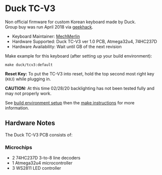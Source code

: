 # Duck TC-V3

Non official firmware for custom Korean keyboard made by Duck.  
Group buy was run April 2018 via [geekhack](https://geekhack.org/index.php?topic=95335.0).  

* Keyboard Maintainer: [MechMerlin](https://github.com/mechmerlin)
* Hardware Supported: Duck TC-V3 ver 1.0 PCB, Atmega32u4, 74HC237D 
* Hardware Availability: Wait until GB of the next revision

Make example for this keyboard (after setting up your build environment):

    make duck/tcv3:default

**Reset Key:** To put the TC-V3 into reset, hold the top second most right key (`K0J`) while plugging in. 

**CAUTION:** At this time 02/28/20 backlighting has not been tested fully and may not properly work. 

See [build environment setup](https://docs.qmk.fm/#/getting_started_build_tools) then the [make instructions](https://docs.qmk.fm/#/getting_started_make_guide) for more information.

## Hardware Notes

The Duck TC-V3 PCB consists of:

### Microchips
* 2 74HC237D 3-to-8 line decoders
* 1 Atmega32u4 microcontroller
* 3 WS2811 LED controller
